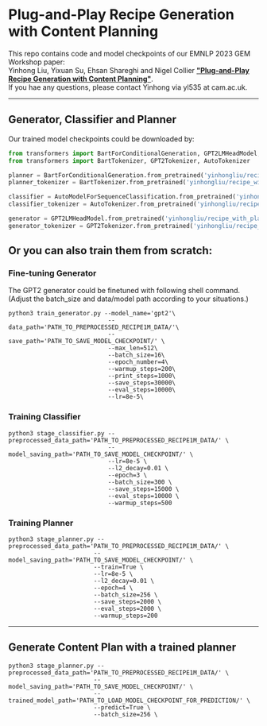 # Plug-and-Play Recipe Generation with Content Planning
This repo contains code and model checkpoints of our EMNLP 2023 GEM Workshop paper:  
Yinhong Liu, Yixuan Su, Ehsan Shareghi and Nigel Collier [**"Plug-and-Play Recipe Generation with Content Planning"**](https://arxiv.org/pdf/2212.05093.pdf).  
If you hae any questions, please contact Yinhong via yl535 at cam.ac.uk.

---
## Generator, Classifier and Planner
Our  trained model checkpoints could be downloaded by:

```python
from transformers import BartForConditionalGeneration, GPT2LMHeadModel, AutoModelForSequenceClassification
from transformers import BartTokenizer, GPT2Tokenizer, AutoTokenizer

planner = BartForConditionalGeneration.from_pretrained('yinhongliu/recipe_with_plan_bart_planner')
planner_tokenizer = BartTokenizer.from_pretrained('yinhongliu/recipe_with_plan_bart_planner')

classifier = AutoModelForSequenceClassification.from_pretrained('yinhongliu/recipe_with_plan_distilbert_classifier')
classifier_tokenizer = AutoTokenizer.from_pretrained('yinhongliu/recipe_with_plan_distilbert_classifier')

generator = GPT2LMHeadModel.from_pretrained('yinhongliu/recipe_with_plan_gpt2_generator')
generator_tokenizer = GPT2Tokenizer.from_pretrained('yinhongliu/recipe_with_plan_gpt2_generator')
```

Or you can also train them from scratch:  
---
### Fine-tuning Generator
The GPT2 generator could be finetuned with following shell command. (Adjust the batch_size and data/model path according to your situations.)
```console
python3 train_generator.py --model_name='gpt2'\
                            --data_path='PATH_TO_PREPROCESSED_RECIPE1M_DATA/'\
                            --save_path='PATH_TO_SAVE_MODEL_CHECKPOINT/' \
                            --max_len=512\
                            --batch_size=16\
                            --epoch_number=4\
                            --warmup_steps=200\
                            --print_steps=1000\
                            --save_steps=30000\
                            --eval_steps=10000\
                            --lr=8e-5\
```                         

### Training Classifier
```console
python3 stage_classifier.py --preprocessed_data_path='PATH_TO_PREPROCESSED_RECIPE1M_DATA/' \
                            --model_saving_path='PATH_TO_SAVE_MODEL_CHECKPOINT/' \
                            --lr=8e-5 \
                            --l2_decay=0.01 \
                            --epoch=3 \
                            --batch_size=300 \
                            --save_steps=15000 \
                            --eval_steps=10000 \
                            --warmup_steps=500
```


### Training Planner
```console
python3 stage_planner.py --preprocessed_data_path='PATH_TO_PREPROCESSED_RECIPE1M_DATA/' \
                        --model_saving_path='PATH_TO_SAVE_MODEL_CHECKPOINT/' \
                        --train=True \
                        --lr=8e-5 \
                        --l2_decay=0.01 \
                        --epoch=4 \
                        --batch_size=256 \
                        --save_steps=2000 \
                        --eval_steps=2000 \
                        --warmup_steps=200
```
---
## Generate Content Plan with a trained planner

```console
python3 stage_planner.py --preprocessed_data_path='PATH_TO_PREPROCESSED_RECIPE1M_DATA/' \
                        --model_saving_path='PATH_TO_SAVE_MODEL_CHECKPOINT/' \
                        --trained_model_path='PATH_TO_LOAD_MODEL_CHECKPOINT_FOR_PREDICTION/' \
                        --predict=True \
                        --batch_size=256 \
```
